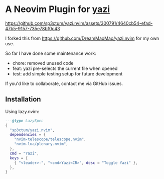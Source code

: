 # A Neovim Plugin for [yazi](https://github.com/sxyazi/yazi.git)

<https://github.com/sp3ctum/yazi.nvim/assets/300791/4640cb54-efad-47b5-9157-735e78bf0c43>

I forked this from <https://github.com/DreamMaoMao/yazi.nvim> for my own use.

So far I have done some maintenance work:

- chore: removed unused code
- feat: yazi pre-selects the current file when opened
- test: add simple testing setup for future development

If you'd like to collaborate, contact me via GitHub issues.

## Installation

Using lazy.nvim:

```lua
---@type LazySpec
{
  "sp3ctum/yazi.nvim",
  dependencies = {
    "nvim-telescope/telescope.nvim",
    "nvim-lua/plenary.nvim",
  },
  cmd = "Yazi",
  keys = {
    { "<leader>-", "<cmd>Yazi<CR>", desc = "Toggle Yazi" },
  },
}
```
